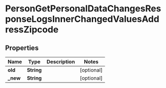 

# PersonGetPersonalDataChangesResponseLogsInnerChangedValuesAddressZipcode


## Properties

| Name | Type | Description | Notes |
|------------ | ------------- | ------------- | -------------|
|**old** | **String** |  |  [optional] |
|**_new** | **String** |  |  [optional] |



